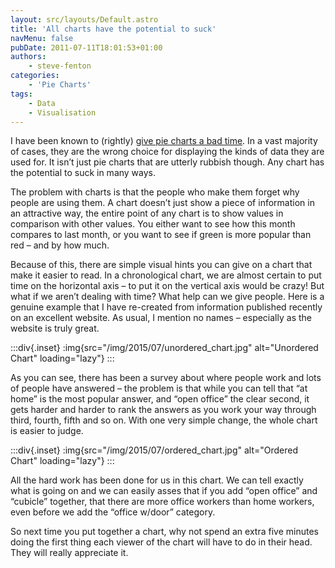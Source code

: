 ```yaml
---
layout: src/layouts/Default.astro
title: 'All charts have the potential to suck'
navMenu: false
pubDate: 2011-07-11T18:01:53+01:00
authors:
    - steve-fenton
categories:
    - 'Pie Charts'
tags:
    - Data
    - Visualisation
---
```


I have been known to (rightly) [give pie charts a bad time](/blog/2009/04/pie-charts-are-bad/). In a vast majority of cases, they are the wrong choice for displaying the kinds of data they are used for. It isn’t just pie charts that are utterly rubbish though. Any chart has the potential to suck in many ways.

The problem with charts is that the people who make them forget why people are using them. A chart doesn’t just show a piece of information in an attractive way, the entire point of any chart is to show values in comparison with other values. You either want to see how this month compares to last month, or you want to see if green is more popular than red – and by how much.

Because of this, there are simple visual hints you can give on a chart that make it easier to read. In a chronological chart, we are almost certain to put time on the horizontal axis – to put it on the vertical axis would be crazy! But what if we aren’t dealing with time? What help can we give people. Here is a genuine example that I have re-created from information published recently on an excellent website. As usual, I mention no names – especially as the website is truly great.

:::div{.inset}
:img{src="/img/2015/07/unordered_chart.jpg" alt="Unordered Chart" loading="lazy"}
:::

As you can see, there has been a survey about where people work and lots of people have answered – the problem is that while you can tell that “at home” is the most popular answer, and “open office” the clear second, it gets harder and harder to rank the answers as you work your way through third, fourth, fifth and so on. With one very simple change, the whole chart is easier to judge.

:::div{.inset}
:img{src="/img/2015/07/ordered_chart.jpg" alt="Ordered Chart" loading="lazy"}
:::

All the hard work has been done for us in this chart. We can tell exactly what is going on and we can easily asses that if you add “open office” and “cubicle” together, that there are more office workers than home workers, even before we add the “office w/door” category.

So next time you put together a chart, why not spend an extra five minutes doing the first thing each viewer of the chart will have to do in their head. They will really appreciate it.